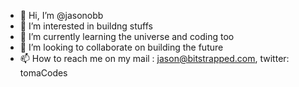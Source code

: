 - 👋 Hi, I’m @jasonobb
- 👀 I’m interested in buildng stuffs
- 🌱 I’m currently learning the universe and coding too
- 💞️ I’m looking to collaborate on building the future
- 📫 How to reach me on my mail : jason@bitstrapped.com, twitter: tomaCodes

<!---
jasonobb/jasonobb is a ✨ special ✨ repository because its `README.md` (this file) appears on your GitHub profile.
You can click the Preview link to take a look at your changes.
--->
